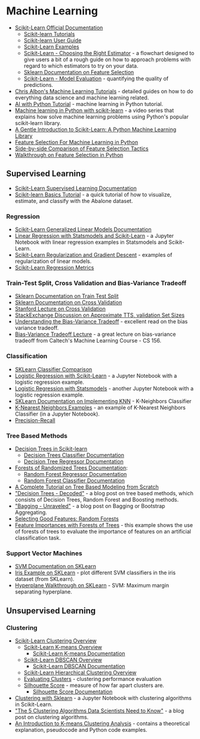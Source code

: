# Machine Learning
- [Scikit-Learn Official Documentation](http://scikit-learn.org/stable/documentation.html)
  - [Scikit-learn Tutorials](http://scikit-learn.org/stable/tutorial/index.html)
  - [Scikit-learn User Guide](http://scikit-learn.org/stable/user_guide.html)
  - [Scikit-Learn Examples](http://scikit-learn.org/stable/auto_examples/index.html)
  - [Scikit-Learn - Choosing the Right Estimator](http://scikit-learn.org/stable/tutorial/machine_learning_map/) - a flowchart designed to give users a bit of a rough guide on how to approach problems with regard to which estimators to try on your data.
  - [Sklearn Documentation on Feature Selection](http://scikit-learn.org/stable/modules/feature_selection.html)
  - [Scikit-Learn - Model Evaluation](http://scikit-learn.org/stable/modules/model_evaluation.html#model-evaluation) - quantifying the quality of predictions.
- [Chris Albon's Machine Learning Tutorials](https://chrisalbon.com/#machine_learning) - detailed guides on how to do everything data science and machine learning related.
- [AI with Python Tutorial](https://www.tutorialspoint.com/artificial_intelligence_with_python/index.htm) - machine learning in Python tutorial.
- [Machine learning in Python with scikit-learn](https://www.youtube.com/playlist?list=PL5-da3qGB5ICeMbQuqbbCOQWcS6OYBr5A) - a video series that
explains how solve machine learning problems using Python's popular scikit-learn library.  
- [A Gentle Introduction to Scikit-Learn: A Python Machine Learning Library](https://machinelearningmastery.com/a-gentle-introduction-to-scikit-learn-a-python-machine-learning-library/)
- [Feature Selection For Machine Learning in Python](https://machinelearningmastery.com/feature-selection-machine-learning-python/)
- [Side-by-side Comparison of Feature Selection Tactics](http://blog.datadive.net/selecting-good-features-part-iv-stability-selection-rfe-and-everything-side-by-side/)
- [Walkthrough on Feature Selection in Python](https://www.dummies.com/programming/big-data/data-science/how-to-use-python-to-select-the-right-variables-for-data-science/)

## Supervised Learning
- [Scikit-Learn Supervised Learning Documentation](http://scikit-learn.org/stable/supervised_learning.html)
- [Scikit-learn Basics Tutorial](http://marcharper.codes/2016-01-24/Abalone.html) - a quick tutorial of how to visualize, estimate, and classify with the Abalone dataset.

### Regression
- [Scikit-Learn Generalized Linear Models Documentation](http://scikit-learn.org/stable/modules/linear_model.html)
- [Linear Regression with Statsmodels and Scikit-Learn](http://marcharper.codes/2016-06-14/Linear+Regression+with+Statsmodels+and+Scikit-Learn.html) - a Jupyter Notebook with linear regression examples in Statsmodels and Scikit-Learn.
- [Scikit-Learn Regularization and Gradient Descent](http://marcharper.codes/2016-06-21/Regularization+Examples.html) - examples of regularization of linear models.
- [Scikit-Learn Regression Metrics](http://scikit-learn.org/stable/modules/model_evaluation.html#regression-metrics)

### Train-Test Split, Cross Validation and Bias-Variance Tradeoff
- [Sklearn Documentation on Train Test Split](http://scikit-learn.org/stable/modules/generated/sklearn.model_selection.train_test_split.html)
- [Sklearn Documentation on Cross Validation](http://scikit-learn.org/stable/modules/cross_validation.html)
- [Stanford Lecture on Cross Validation](https://www.youtube.com/watch?v=_2ij6eaaSl0)
- [StackExchange Discussion on Approximate TTS, validation Set Sizes](https://stackoverflow.com/questions/13610074/is-there-a-rule-of-thumb-for-how-to-divide-a-dataset-into-training-and-validatio)
- [Understanding the Bias-Variance Tradeoff](http://scott.fortmann-roe.com/docs/BiasVariance.html) - excellent read on the bias variance tradeoff.
- [Bias-Variance Tradeoff Lecture](https://www.youtube.com/watch?v=zrEyxfl2-a8) - a great lecture on bias-variance tradeoff from Caltech's Machine Learning Course - CS 156.

### Classification
- [SKLearn Classifier Comparison](http://scikit-learn.org/stable/auto_examples/classification/plot_classifier_comparison.html)
- [Logistic Regression with Scikit-Learn](http://marcharper.codes/2016-06-27/Logistic+Regression.html) - a Jupyter Notebook with a logistic regression example.
- [Logistic Regression with Statsmodels](http://nbviewer.ipython.org/urls/raw.github.com/carljv/Will_it_Python/master/ARM/ch5/arsenic_wells_switching.ipynb) - another Jupyter Notebook with a logistic regression example.
- [SKLearn Documentation on Implementing KNN](http://scikit-learn.org/stable/modules/generated/sklearn.neighbors.KNeighborsClassifier.html) - K-Neighbors Classifier
- [K-Nearest Neighbors Examples](http://marcharper.codes/2016-06-22/Classification.html) - an example of K-Nearest Neighbors Classifier (in a Jupyter Notebook).
- [Precision-Recall](http://scikit-learn.org/stable/auto_examples/model_selection/plot_precision_recall.html#sphx-glr-auto-examples-model-selection-plot-precision-recall-py)

### Tree Based Methods
- [Decision Trees in Scikit-learn](http://scikit-learn.org/stable/modules/tree.html)
  - [Decision Trees Classifier Documentation](http://scikit-learn.org/stable/modules/generated/sklearn.tree.DecisionTreeClassifier.html#sklearn.tree.DecisionTreeClassifier)
  - [Decision Tree Regressor Documentation](http://scikit-learn.org/stable/modules/generated/sklearn.tree.DecisionTreeRegressor.html#sklearn.tree.DecisionTreeRegressor)
- [Forests of Randomized Trees Documentation](http://scikit-learn.org/stable/modules/ensemble.html#forest):
  - [Random Forest Regressor Documentation](http://scikit-learn.org/stable/modules/generated/sklearn.ensemble.RandomForestRegressor.html)
  - [Random Forest Classifier Documentation](http://scikit-learn.org/stable/modules/generated/sklearn.ensemble.RandomForestClassifier.html)
- [A Complete Tutorial on Tree Based Modeling from Scratch](https://www.analyticsvidhya.com/blog/2016/04/complete-tutorial-tree-based-modeling-scratch-in-python/)
- ["Decision Trees - Decoded"](https://medium.com/data-science-group-iitr/decision-trees-decoded-c70b4f7ff542) - a blog post on tree based methods, which consists of Decision Trees, Random Forest and Boosting methods.
- ["Bagging - Unraveled"](https://medium.com/data-science-group-iitr/bagging-unraveled-8141ca078ccc) - a blog post on Bagging or Bootstrap Aggregating.
- [Selecting Good Features: Random Forests](http://blog.datadive.net/selecting-good-features-part-iii-random-forests/)
- [Feature Importances with Forests of Trees](http://scikit-learn.org/stable/auto_examples/ensemble/plot_forest_importances.html) - this example shows the use of forests of trees to evaluate the importance of features on an artificial classification task.

### Support Vector Machines
- [SVM Documentation on SKLearn](http://scikit-learn.org/stable/modules/svm.html)
- [Iris Example on SKLearn](http://scikit-learn.org/stable/auto_examples/svm/plot_iris.html#example-svm-plot-iris-py) - plot different SVM classifiers in the iris dataset (from SKLearn).
- [Hyperplane Walkthrough on SKLearn](http://scikit-learn.org/stable/auto_examples/svm/plot_separating_hyperplane.html#example-svm-plot-separating-hyperplane-py) - SVM: Maximum margin separating hyperplane.

## Unsupervised Learning
### Clustering
- [Scikit-Learn Clustering Overview](http://scikit-learn.org/stable/modules/clustering.html)
  - [Scikit-Learn K-means Overview](http://scikit-learn.org/stable/modules/clustering.html#k-means)
    - [Scikit-Learn K-means Documentation](http://scikit-learn.org/stable/modules/generated/sklearn.cluster.KMeans.html#sklearn.cluster.KMeans)
  - [Scikit-Learn DBSCAN Overview](http://scikit-learn.org/stable/modules/clustering.html#dbscan)
    - [Scikit-Learn DBSCAN Documentation](https://scikit-learn.org/stable/modules/generated/sklearn.cluster.DBSCAN.html)  
  - [Scikit-Learn Hierarchical Clustering Overview](http://scikit-learn.org/stable/modules/clustering.html#hierarchical-clustering)
  - [Evaluating Clusters](http://scikit-learn.org/stable/modules/clustering.html#clustering-performance-evaluation) - clustering performance evaluation
  - [Silhouette Score](http://scikit-learn.org/stable/modules/clustering.html#silhouette-coefficient) - measure of how far apart clusters are.
    - [Silhouette Score Documentation](http://scikit-learn.org/stable/modules/generated/sklearn.metrics.silhouette_score.html)
- [Clustering with Sklearn](http://marcharper.codes/2016-07-11/Clustering+with+Scikit-Learn.html) - a Jupyter Notebook with clustering algorithms in Scikit-Learn.
- ["The 5 Clustering Algorithms Data Scientists Need to Know"](https://towardsdatascience.com/the-5-clustering-algorithms-data-scientists-need-to-know-a36d136ef68) - a blog post on clustering algorithms.
- [An Introduction to K-means Clustering Analysis](http://blog.galvanize.com/introduction-k-means-cluster-analysis/) - contains a theoretical explanation, pseudocode and Python code examples.

